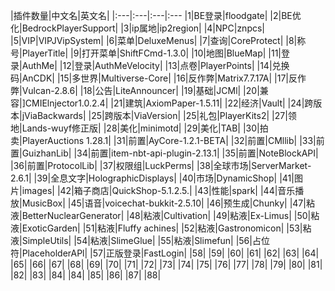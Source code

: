 |插件数量|中文名|英文名|
|:---|:---|:---|:---
|1|BE登录|floodgate|
|2|BE优化|BedrockPlayerSupport|
|3|ip属地|ip2region|
|4|NPC|znpcs|
|5|VIP|VIPJVipSystem|
|6|菜单|DeluxeMenus|
|7|查询|CoreProtect|
|8|称号|PlayerTitle|
|9|打开菜单|ShiftFCmd-1.3.0|
|10|地图|BlueMap|
|11|登录|AuthMe|
|12|登录|AuthMeVelocity|
|13|点卷|PlayerPoints|
|14|兑换码|AnCDK|
|15|多世界|Multiverse-Core|
|16|反作弊|Matrix7.7.17A|
|17|反作弊|Vulcan-2.8.6|
|18|公告|LiteAnnouncer|
|19|基础|JCMl|
|20|兼容|]CMIElnjector1.0.2.4|
|21|建筑|AxiomPaper-1.5.11|
|22|经济|Vault|
|24|跨版本|jViaBackwards|
|25|跨版本|ViaVersion|
|25|礼包|PlayerKits2|
|27|领地|Lands-wuyf修正版|
|28|美化|minimotd|
|29|美化|TAB|
|30|拍卖|PlayerAuctions 1.28.1|
|31|前置|AyCore-1.2.1-BETA|
|32|前置|CMllib|
|33|前置|GuizhanLib|
|34|前置|item-nbt-api-plugin-2.13.1|
|35|前置|NoteBlockAPI|
|36|前置|ProtocolLib|
|37|权限组|LuckPerms|
|38|全球市场|ServerMarket-2.6.1|
|39|全息文字|HolographicDisplays|
|40|市场|DynamicShop|
|41|图片|images|
|42|箱子商店|QuickShop-5.1.2.5.|
|43|性能|spark|
|44|音乐播放|MusicBox|
|45|语音|voicechat-bukkit-2.5.10|
|46|预生成|Chunky|
|47|粘液|BetterNuclearGenerator|
|48|粘液|Cultivation|
|49|粘液|Ex-Limus|
|50|粘液|ExoticGarden|
|51|粘液|Fluffy achines|
|52|粘液|Gastronomicon|
|53|粘液|SimpleUtils|
|54|粘液|SlimeGlue|
|55|粘液|Slimefun|
|56|占位符|PlaceholderAPl|
|57|正版登录|FastLogin|
|58|
|59|
|60|
|61|
|62|
|63|
|64|
|65|
|66|
|67|
|68|
|69|
|70|
|71|
|72|
|73|
|74|
|75|
|76|
|77|
|78|
|79|
|80|
|81|
|82|
|83|
|84|
|84|
|85|
|86|
|87|
|88|

<!--stackedit_data:
eyJoaXN0b3J5IjpbMTY3MTc4NDEwM119
-->